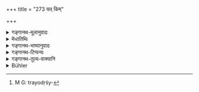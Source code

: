+++
title = "273 यत् किम्"

+++

<details><summary>गङ्गानथ-मूलानुवादः</summary>

Whatever thing, mixed with honey, one might offer on the thirteenth day of the month, during the rains, under the asterism of Maghā,—that also would be imperishable.—(273)
</details>

<details><summary>मेधातिथिः</summary>

**यत् किंचिद्** अन्नं **मधुना** संयुक्तम् । त्रयोदश्यां **वर्षासु च मघासु** **चा**धिकम् इति । तदा च **तद् अक्षयम् एव** । ऋतुनक्षत्रतिथीनां च समुच्चयः । आपस्तम्बवचनात् तु वर्षासु त्रयोदश्यष्टमीदशमीष्व्[^४८९] अपि । मघासु चान्तरेणाविवक्षा । एवं ह स्माह "मघासु चाधिकम्" इति (आप्ध् २.१९.२०) ॥ ३.२६३ ॥


[^४८९]:
     M G: trayodṛśy-
</details>

<details><summary>गङ्गानथ-भाष्यानुवादः</summary>

‘*Whatever*’—*food*—‘*mixed with honey*;’—‘*on the thirteenth day, during the rains*, *and under the asterism of Maghā*,’—‘*that is imperishable*,’ The season, the asterism and the date are to be taken together as the desired qualification.

According to the declaration of Āpastamba, the same holds good regarding offerings made during the rains, on the thirteenth, eighth and tenth days of the month also. As regards the asterism of Maghā, however, there is no option; as he says—‘there is abundance under the asterism of Maghā,’ (Āpastamba, 2.8.19-20).—(273)
</details>

<details><summary>गङ्गानथ-टिप्पन्यः</summary>

“The day meant is *Bhādrapada*, *Badi*, 13”—Buhler.

This verse is quoted in *Smṛtitattva* (p. 117) without comment;—in
*Aparārka* (p. 555), which adds that the Accusative ending in
‘*trayodaśīm*’ has the force of the Locative;—in *Hemādri* (Śrāddha, p.
201);—in *Śrāddhakriyākaumudī* (p. 272), which explains the meaning as
‘whatever mixed with Honey is offered on the thirteenth of the month,
under the asterism of *Maghā* becomes inexhaustible’;—in
*Puruṣārthacintāmaṇi* (p. 385);—in *Varṣakriyākaumudī* (p. 356);—and in
*Hemādri* (Kāla, p. 470 and Śrāddha, p. 87).
</details>

<details><summary>गङ्गानथ-तुल्य-वाक्यानि</summary>

*Mahābhārata* (13.88.15).—‘Water, roots, fruits, meat, and
grains—whatsoever is mixed with honey and offered during Pitṛpakṣa, is
conducive to imperishability.’

*Yājñavalkya* (1.260).—‘During the rains, on the thirteenth day of the
month, and during the asterism of Maghā.’

*Pitṛgāthā* (Aparārka, p. 555).—‘May some one be born in our family who
may offer rice cooked in milk mixed with honey and butter, during the
rains, on the thirteenth day of the month and during the asterism of
Maghā.’

*Vaśiṣṭha* (Do.).—‘The ancestors rejoice at the birth of a son in the
hope that he would offer Śrāddha to them with honey, meat, vegetables,
milk and rice cooked in milk.’

*Paiṭhīnasi* (Aparārka, p. 555).—‘A son or a grandson may offer to us
Śrāddha with a red goat during the rains, during the asterism of Maghā,
on the thirteenth day of the month.’
</details>

<details><summary>Bühler</summary>

273	Whatever (food), mixed with honey, one gives on the thirteenth lunar day in the rainy season under the asterism of Maghah, that also procures endless (satisfaction).
</details>
